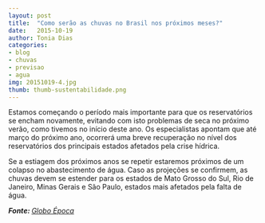 ```yaml
---
layout: post
title:  "Como serão as chuvas no Brasil nos próximos meses?"
date:   2015-10-19
author: Tonia Dias
categories: 
- blog
- chuvas
- previsao
- agua
img: 20151019-4.jpg
thumb: thumb-sustentabilidade.png
---
```


Estamos começando o período mais importante para que os reservatórios se encham novamente, evitando com isto problemas de seca no próximo verão, como tivemos no início deste ano. Os especialistas apontam que até março do próximo ano, ocorrerá uma breve recuperação no nível dos reservatórios dos principais estados afetados pela crise hídrica. <!--more-->

Se a estiagem dos próximos anos se repetir estaremos próximos de um colapso no abastecimento de água. Caso as projeções se confirmem, as chuvas devem se estender para os estados de Mato Grosso do Sul, Rio de Janeiro, Minas Gerais e São Paulo, estados mais afetados pela falta de água.

<i><b>Fonte: </b><a href="http://epoca.globo.com/colunas-e-blogs/blog-do-planeta/noticia/2015/10/como-serao-chuvas-no-brasil-nos-proximos-meses.html">Globo Época</a></i>